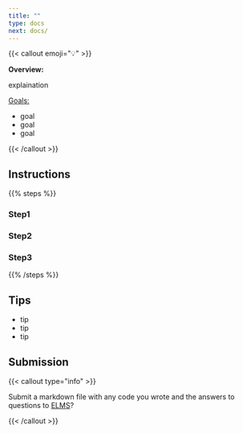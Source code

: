 ```yaml
---
title: ""
type: docs
next: docs/
---
```


{{< callout emoji="💡" >}}

**Overview:**

explaination

<u>Goals:</u>

- goal
- goal
- goal

{{< /callout >}}

## Instructions

{{% steps %}}

### Step1

### Step2

### Step3

{{% /steps %}}

## Tips

- tip
- tip
- tip

## Submission

{{< callout type="info" >}}

Submit a markdown file with any code you wrote and the answers to
questions to [ELMS](https://umd.instructure.com/courses/1374508/assignments)?

{{< /callout >}}
